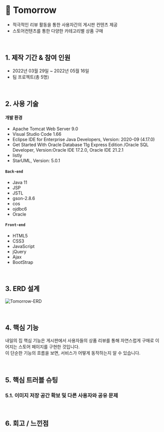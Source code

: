 # :pushpin: Tomorrow
- 적극적인 리뷰 활동을 통한 사용자간의 게시판 컨텐츠 제공 
- 스토어컨텐츠를 통한 다양한 카테고리별 상품 구매

</br>

## 1. 제작 기간 & 참여 인원
- 2022년 03월 29일 ~ 2022년 05월 16일
- 팀 프로젝트(총 5명)

</br>

## 2. 사용 기술
#### 개발 환경
  - Apache Tomcat Web Server 9.0
  - Visual Studio Code 1.66
  - Eclipse IDE for Enterprise Java Developers, Version: 2020-09 (4.17.0)
  - Get Started With Oracle Database 11g Express Edition
  /Oracle SQL Developer, Version:Oracle IDE 17.2.0, Oracle IDE 21.2.1 
  - listly
  - StarUML, Version: 5.0.1

#### `Back-end`
  - Java 11
  - JSP
  - JSTL
  - gson-2.8.6
  - cos
  - ojdbc6
  - Oracle
  
#### `Front-end`
  - HTML5
  - CSS3
  - JavaScript
  - jQuery
  - Ajax
  - BootStrap

</br>

## 3. ERD 설계
![Tomorrow-ERD](https://user-images.githubusercontent.com/98321110/194283481-271d56cb-414c-4dfb-8e9f-7a7a6b8f7a6c.png)

</br>

## 4. 핵심 기능
내일의 집 핵심 기능은 게시판에서 사용자들의 상품 리뷰를 통해 
자연스럽게 구매로 이어지는 스토어 페이지를 구현한 것입니다.  
이 단순한 기능의 흐름을 보면, 서비스가 어떻게 동작하는지 알 수 있습니다. 

</br>

## 5. 핵심 트러블 슈팅
### 5.1. 이미지 저장 공간 확보 및 다른 사용자와 공유 문제

</br>

## 6. 회고 / 느낀점

